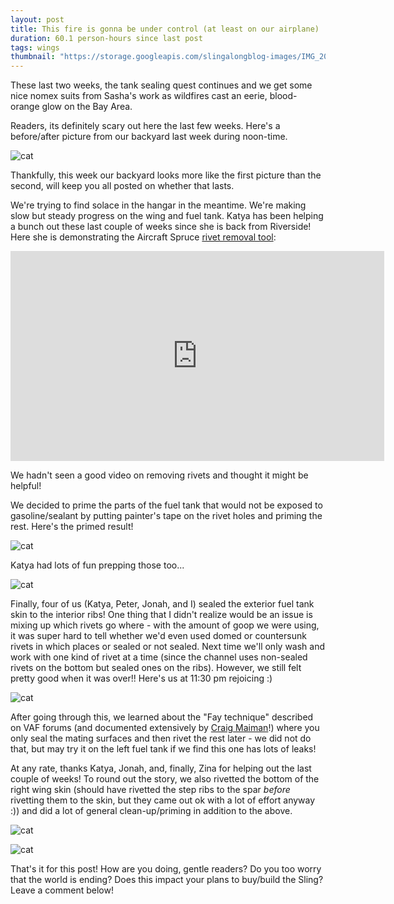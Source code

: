 ```yaml
---
layout: post
title: This fire is gonna be under control (at least on our airplane)
duration: 60.1 person-hours since last post
tags: wings
thumbnail: "https://storage.googleapis.com/slingalongblog-images/IMG_20200910_134638_square_thumb.jpg"
---
```

These last two weeks, the tank sealing quest continues and we get some nice nomex suits from Sasha's work as wildfires cast an eerie, blood-orange glow on the Bay Area.

Readers, its definitely scary out here the last few weeks. Here's a before/after picture from our backyard last week during noon-time.

![cat](https://storage.googleapis.com/slingalongblog-images/before_after_fires.png)

Thankfully, this week our backyard looks more like the first picture than the second, will keep you all posted on whether that lasts.

We're trying to find solace in the hangar in the meantime. We're making slow but steady progress on the wing and fuel tank. Katya has been helping a bunch out these last couple of weeks since she is back from Riverside! Here she is demonstrating the Aircraft Spruce [rivet removal tool](https://www.aircraftspruce.com/catalog/topages/rivetremoval.php):

<iframe width="598" height="336" src="https://www.youtube.com/embed/uSgC7Dcaou8" frameborder="0" allow="accelerometer; autoplay; encrypted-media; gyroscope; picture-in-picture" allowfullscreen></iframe>

We hadn't seen a good video on removing rivets and thought it might be helpful!

We decided to prime the parts of the fuel tank that would not be exposed to gasoline/sealant by putting painter's tape on the rivet holes and priming the rest. Here's the primed result!

![cat](https://storage.googleapis.com/slingalongblog-images/20200913_165116.jpg)

Katya had lots of fun prepping those too...

![cat](https://storage.googleapis.com/slingalongblog-images/20200912_183541.jpg)

Finally, four of us (Katya, Peter, Jonah, and I) sealed the exterior fuel tank skin to the interior ribs! One thing that I didn't realize would be an issue is mixing up which rivets go where - with the amount of goop we were using, it was super hard to tell whether we'd even used domed or countersunk rivets in which places or sealed or not sealed. Next time we'll only wash and work with one kind of rivet at a time (since the channel uses non-sealed rivets on the bottom but sealed ones on the ribs). However, we still felt pretty good when it was over!! Here's us at 11:30 pm rejoicing :)

![cat](https://storage.googleapis.com/slingalongblog-images/20200915_230759.jpg)

After going through this, we learned about the "Fay technique" described on VAF forums (and documented extensively by [Craig Maiman](http://craigsling4.blogspot.com/p/building-fuel-tanks.html)!) where you only seal the mating surfaces and then rivet the rest later - we did not do that, but may try it on the left fuel tank if we find this one has lots of leaks!

At any rate, thanks Katya, Jonah, and, finally, Zina for helping out the last couple of weeks! To round out the story, we also rivetted the bottom of the right wing skin (should have rivetted the step ribs to the spar *before* rivetting them to the skin, but they came out ok with a lot of effort anyway :)) and did a lot of general clean-up/priming in addition to the above.

![cat](https://storage.googleapis.com/slingalongblog-images/Inked20200912_163406.jpg)

![cat](https://storage.googleapis.com/slingalongblog-images/20200903_204145.jpg)

That's it for this post! How are you doing, gentle readers? Do you too worry that the world is ending? Does this impact your plans to buy/build the Sling? Leave a comment below!